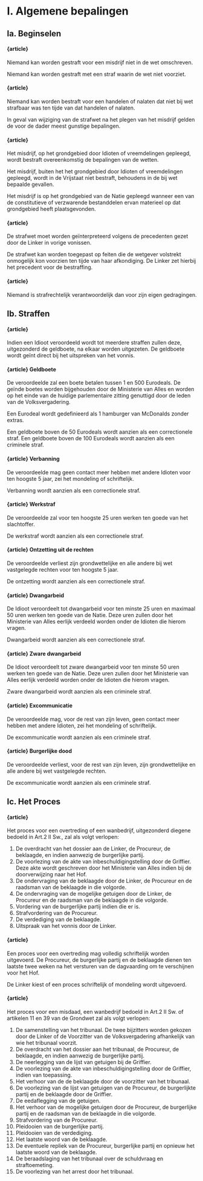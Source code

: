 # I. Algemene bepalingen
## Ia. Beginselen

#### {article}
Niemand kan worden gestraft voor een misdrijf niet in de wet omschreven.

Niemand kan worden gestraft met een straf waarin de wet niet voorziet.

#### {article}
Niemand kan worden bestraft voor een handelen of nalaten dat niet bij wet strafbaar was ten tijde van dat handelen of nalaten.

In geval van wijziging van de strafwet na het plegen van het misdrijf gelden de voor de dader meest gunstige bepalingen.

#### {article}
Het misdrijf, op het grondgebied door Idioten of vreemdelingen gepleegd, wordt bestraft overeenkomstig de bepalingen van de wetten.

Het misdrijf, buiten het het grondgebied door Idioten of vreemdelingen gepleegd, wordt in de Vrijstaat niet bestraft, behoudens in de bij wet bepaalde gevallen.

Het misdrijf is op het grondgebied van de Natie gepleegd wanneer een van de constitutieve of verzwarende bestanddelen ervan materieel op dat grondgebied heeft plaatsgevonden.

#### {article}
De strafwet moet worden geïnterpreteerd volgens de precedenten gezet door de Linker in vorige vonissen.

De strafwet kan worden toegepast op feiten die de wetgever volstrekt onmogelijk kon voorzien ten tijde van haar afkondiging. De Linker zet hierbij het precedent voor de bestraffing.

#### {article}
Niemand is strafrechtelijk verantwoordelijk dan voor zijn eigen gedragingen.

## Ib. Straffen
#### {article}
Indien een Idioot veroordeeld wordt tot meerdere straffen zullen deze, uitgezonderd de geldboete, na elkaar worden uitgezeten. De geldboete wordt geïnt direct bij het uitspreken van het vonnis.

#### {article} Geldboete
De veroordeelde zal een boete betalen tussen 1 en 500 Eurodeals. De geïnde boetes worden bijgehouden door de Ministerie van Alles en worden op het einde van de huidige parlementaire zitting genuttigd door de leden van de Volksvergadering.

Een Eurodeal wordt gedefinieerd als 1 hamburger van McDonalds zonder extras.

Een geldboete boven de 50 Eurodeals wordt aanzien als een correctionele straf.
Een geldboete boven de 100 Eurodeals wordt aanzien als een criminele straf.

#### {article} Verbanning
De veroordeelde mag geen contact meer hebben met andere Idioten voor ten hoogste 5 jaar, zei het mondeling of schriftelijk.

Verbanning wordt aanzien als een correctionele straf.

#### {article} Werkstraf
De veroordeelde zal voor ten hoogste 25 uren werken ten goede van het slachtoffer.

De werkstraf wordt aanzien als een correctionele straf.

#### {article} Ontzetting uit de rechten
De veroordeelde verliest zijn grondwettelijke en alle andere bij wet vastgelegde rechten voor ten hoogste 5 jaar.

De ontzetting wordt aanzien als een correctionele straf.

#### {article} Dwangarbeid
De Idioot veroordeelt tot dwangarbeid voor ten minste 25 uren en maximaal 50 uren werken ten goede van de Natie. Deze uren zullen door het Ministerie van Alles eerlijk verdeeld worden onder de Idioten die hierom vragen.

Dwangarbeid wordt aanzien als een correctionele straf.

#### {article} Zware dwangarbeid
De Idioot veroordeelt tot zware dwangarbeid voor ten minste 50 uren werken ten goede van de Natie. Deze uren zullen door het Ministerie van Alles eerlijk verdeeld worden onder de Idioten die hierom vragen.

Zware dwangarbeid wordt aanzien als een criminele straf.

#### {article} Excommunicatie
De veroordeelde mag, voor de rest van zijn leven, geen contact meer hebben met andere Idioten, zei het mondeling of schriftelijk.

De excommunicatie wordt aanzien als een criminele straf.

#### {article} Burgerlijke dood
De veroordeelde verliest, voor de rest van zijn leven, zijn grondwettelijke en alle andere bij wet vastgelegde rechten.

De excommunicatie wordt aanzien als een criminele straf.

## Ic. Het Proces

#### {article}
Het proces voor een overtreding of een wanbedrijf, uitgezonderd diegene bedoeld in Art.2 II Sw., zal als volgt verlopen:

1. De overdracht van het dossier aan de Linker, de Procureur, de beklaagde, en indien aanwezig de burgerlijke partij.
2. De voorlezing van de akte van inbeschuldigingstelling door de Griffier. Deze akte wordt geschreven door het Ministerie van Alles indien bij de doorverwijzing naar het Hof.
3. De ondervraging van de beklaagde door de Linker, de Procureur en de raadsman van de beklaagde in die volgorde.
4. De ondervraging van de mogelijke getuigen door de Linker, de Procureur en de raadsman van de beklaagde in die volgorde.
5. Vordering van de burgerlijke partij indien die er is.
6. Strafvordering van de Procureur.
7. De verdediging van de beklaagde.
8. Uitspraak van het vonnis door de Linker.

#### {article}
Een proces voor een overtreding mag volledig schriftelijk worden uitgevoerd. De Procureur, de burgerlijke partij en de beklaagde dienen ten laatste twee weken na het versturen van de dagvaarding om te verschijnen voor het Hof.

De Linker kiest of een proces schriftelijk of mondeling wordt uitgevoerd.

#### {article}
Het proces voor een misdaad, een wanbedrijf bedoeld in Art.2 II Sw. of artikelen 11 en 39 van de Grondwet zal als volgt verlopen:

1. De samenstelling van het tribunaal. De twee bijzitters worden gekozen door de Linker of de Voorzitter van de Volksvergadering afhankelijk van wie het tribunaal voorzit.
2. De overdracht van het dossier aan het tribunaal, de Procureur, de beklaagde, en indien aanwezig de burgerlijke partij.
3. De neerlegging van de lijst van getuigen bij de Griffier.
4. De voorlezing van de akte van inbeschuldigingstelling door de Griffier, indien van toepassing.
5. Het verhoor van de de beklaagde door de voorzitter van het tribunaal.
6. De voorlezing van de lijst van getuigen van de Procureur, de burgerlijkte partij en de beklaagde door de Griffier.
7. De eedaflegging van de getuigen.
8. Het verhoor van de mogelijke getuigen door de Procureur, de burgerlijke partij en de raadsman van de beklaagde in die volgorde.
9. Strafvordering van de Procureur.
10. Pleidooien van de burgerlijke partij.
11. Pleidooien van de verdediging.
12. Het laatste woord van de beklaagde.
13. De eventuele repliek van de Procureur, burgerlijke partij en opnieuw het laatste woord van de beklaagde.
14. De beraadslaging van het tribunaal over de schuldvraag en straftoemeting.
15. De voorlezing van het arrest door het tribunaal.
